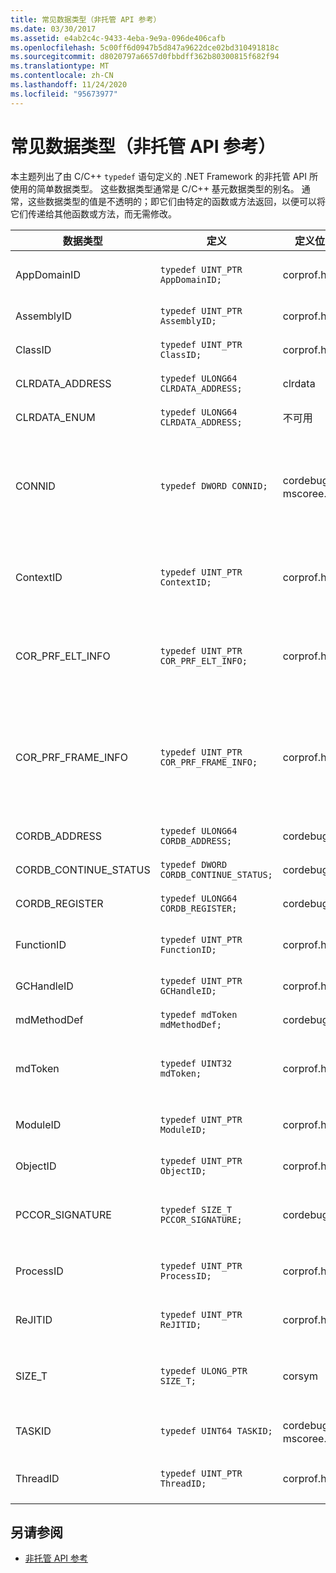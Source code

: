 ```yaml
---
title: 常见数据类型（非托管 API 参考）
ms.date: 03/30/2017
ms.assetid: e4ab2c4c-9433-4eba-9e9a-096de406cafb
ms.openlocfilehash: 5c00ff6d0947b5d847a9622dce02bd310491818c
ms.sourcegitcommit: d8020797a6657d0fbbdff362b80300815f682f94
ms.translationtype: MT
ms.contentlocale: zh-CN
ms.lasthandoff: 11/24/2020
ms.locfileid: "95673977"
---
```

# <a name="common-data-types-unmanaged-api-reference"></a>常见数据类型（非托管 API 参考）

本主题列出了由 C/C++ `typedef` 语句定义的 .NET Framework 的非托管 API 所使用的简单数据类型。 这些数据类型通常是 C/C++ 基元数据类型的别名。 通常，这些数据类型的值是不透明的；即它们由特定的函数或方法返回，以便可以将它们传递给其他函数或方法，而无需修改。  
  
|数据类型|定义|定义位置|说明|  
|---------------|----------------|----------------|-----------------|  
|AppDomainID|`typedef UINT_PTR AppDomainID;`|corprof.h|应用程序域的标识符。|  
|AssemblyID|`typedef UINT_PTR AssemblyID;`|corprof.h|程序集的标识符。|  
|ClassID|`typedef UINT_PTR ClassID;`|corprof.h|托管类的标识符。|  
|CLRDATA_ADDRESS|`typedef ULONG64 CLRDATA_ADDRESS;`|clrdata|64位的内存地址。|
|CLRDATA_ENUM|`typedef ULONG64 CLRDATA_ADDRESS;`|不可用|64位的内存地址。|
|CONNID|`typedef DWORD CONNID;`|cordebug.h、mscoree.h|已连接到 Microsoft SQL Server 实例的线程的连接标识符。|  
|ContextID|`typedef UINT_PTR ContextID;`|corprof.h|与特定托管线程关联的上下文的标识符。|  
|COR_PRF_ELT_INFO|`typedef UINT_PTR COR_PRF_ELT_INFO;`|corprof.h|表示有关特定堆栈帧的信息的不透明的句柄。|  
|COR_PRF_FRAME_INFO|`typedef UINT_PTR COR_PRF_FRAME_INFO;`|corprof.h|指向堆栈帧的不透明的句柄。 此句柄仅在其传递到的回调过程中有效。|  
|CORDB_ADDRESS|`typedef ULONG64 CORDB_ADDRESS;`|cordebug.h|内存中的地址。|  
|CORDB_CONTINUE_STATUS|`typedef DWORD CORDB_CONTINUE_STATUS;`|cordebug.h|继续状态。|  
|CORDB_REGISTER|`typedef ULONG64 CORDB_REGISTER;`|cordebug.h|CPU 寄存器的值。|
|FunctionID|`typedef UINT_PTR FunctionID;`|corprof.h|函数或方法的标识符。|  
|GCHandleID|`typedef UINT_PTR GCHandleID;`|corprof.h|垃圾回收句柄。|  
|mdMethodDef|`typedef mdToken mdMethodDef;`|cordebug.h|方法定义标记。|
|mdToken|`typedef UINT32 mdToken;`|corprof.h|元数据标记 (元数据表) 中的行。|  
|ModuleID|`typedef UINT_PTR ModuleID;`|corprof.h|程序集模块的标识符。|  
|ObjectID|`typedef UINT_PTR ObjectID;`|corprof.h|对象的标识符。|  
|PCCOR_SIGNATURE|`typedef SIZE_T PCCOR_SIGNATURE;`|cordebug.h|指向成员或元数据签名的指针。|
|ProcessID|`typedef UINT_PTR ProcessID;`|corprof.h|托管进程的标识符。|  
|ReJITID|`typedef UINT_PTR ReJITID;`|corprof.h|实时编译的函数的标识符。|  
|SIZE_T|`typedef ULONG_PTR SIZE_T;`|corsym|指向64位的内存地址的指针。|
|TASKID|`typedef UINT64 TASKID;`|cordebug.h、mscoree.h|[ICLRTask](./hosting/iclrtask-interface.md)实例的标识符。|  
|ThreadID|`typedef UINT_PTR ThreadID;`|corprof.h|托管线程的标识符。|  
  
## <a name="see-also"></a>另请参阅

- [非托管 API 参考](index.md)
